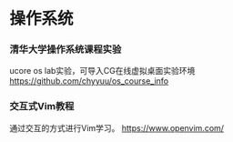 操作系统
===

### 清华大学操作系统课程实验
ucore os lab实验，可导入CG在线虚拟桌面实验环境
https://github.com/chyyuu/os_course_info

### 交互式Vim教程
通过交互的方式进行Vim学习。
https://www.openvim.com/